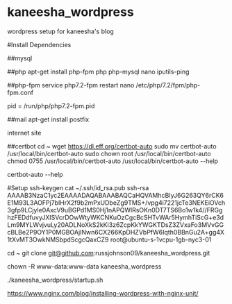# kaneesha_wordpress
wordpress setup for kaneesha's blog

#Install Dependencies

##mysql


##php
apt-get install php-fpm php php-mysql nano iputils-ping


##php-fpm
service php7.2-fpm restart
nano /etc/php/7.2/fpm/php-fpm.conf 

pid = /run/php/php7.2-fpm.pid


##mail
apt-get install postfix

internet site


##certbot
cd ~
wget https://dl.eff.org/certbot-auto
sudo mv certbot-auto /usr/local/bin/certbot-auto
sudo chown root /usr/local/bin/certbot-auto
chmod 0755 /usr/local/bin/certbot-auto
/usr/local/bin/certbot-auto --help

certbot-auto --help

#Setup
ssh-keygen
cat ~/.ssh/id_rsa.pub 
ssh-rsa AAAAB3NzaC1yc2EAAAADAQABAAABAQCaHQVAMhcBIyJ6G263QY6rCK6E1M93L3AOFPj7blHrX2f9b2mPxUDbeZg9TMS+/vpg4i7221jcTe3NEKEiOVch3gfp9LCjyle0AxcV9uBGPd1MS0Hj1nAPQWlRsOKn0DT7TS6Bo1w1k4//FRGghzFEDdfuvyJXISVcrDOwWtyWKCNKuOzCgcBcSHTvWAr5HymhTiScG+e3dLm9MYLWvjvuLy20ADLNoXkS2kKi3z6ZcpKkYWGKTDsZ3ZVxaFo3MVvGGcBLBe2P9OY1P0MGBOAjINwn6CX266KpDHZVbPfW6Iqth0BBnGu2A+gg4X1tXvMT3OwkNMSbpdScgcQaxCZ9 root@ubuntu-s-1vcpu-1gb-nyc3-01

cd ~
git clone git@github.com:russjohnson09/kaneesha_wordpress.git

chown -R www-data:www-data kaneesha_wordpress


./kaneesha_wordpress/startup.sh




https://www.nginx.com/blog/installing-wordpress-with-nginx-unit/
